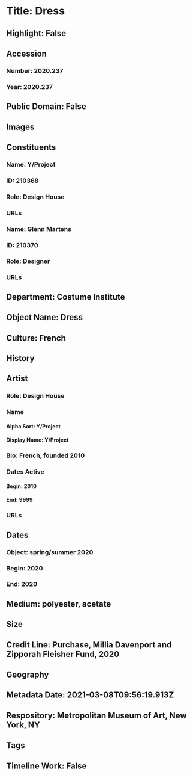 # Title: Dress
## Highlight: False
## Accession
### Number: 2020.237
### Year: 2020.237
## Public Domain: False
## Images
## Constituents
### Name: Y/Project
### ID: 210368
### Role: Design House
### URLs
### Name: Glenn Martens
### ID: 210370
### Role: Designer
### URLs
## Department: Costume Institute
## Object Name: Dress
## Culture: French
## History
## Artist
### Role: Design House
### Name
#### Alpha Sort: Y/Project
#### Display Name: Y/Project
### Bio: French, founded 2010
### Dates Active
#### Begin: 2010
#### End: 9999
### URLs
## Dates
### Object: spring/summer 2020
### Begin: 2020
### End: 2020
## Medium: polyester, acetate
## Size
## Credit Line: Purchase, Millia Davenport and Zipporah Fleisher Fund, 2020
## Geography
## Metadata Date: 2021-03-08T09:56:19.913Z
## Respository: Metropolitan Museum of Art, New York, NY
## Tags
## Timeline Work: False